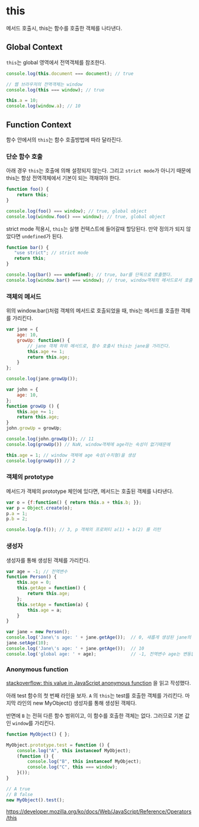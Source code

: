 # this

메서드 호출시, this는 함수를 호출한 객체를 나타낸다.

## Global Context

`this`는 global 영역에서 전역객체를 참조한다.

```javascript
console.log(this.document === document); // true

// 웹 브라우저의 전역객체는 window
console.log(this === window); // true

this.a = 10;
console.log(window.a); // 10
```

## Function Context

함수 안에서의 `this`는 함수 호출방법에 따라 달라진다.

### 단순 함수 호출

아래 경우 `this`는 호출에 의해 설정되지 않는다. 그리고 `strict mode`가 아니기 때문에 this는 항상 전역객체에서 기본이 되는 객채여야 한다.

```javascript
function foo() {
    return this;
}

console.log(foo() === window); // true, global object
console.log(window.foo() === window); // true, global object
```

strict mode 적용시, `this`는 실행 컨텍스트에 들어갈때 할당된다. 만약 정의가 되지 않았다면 `undefined`가 된다.

```javascript
function bar() {
   "use strict"; // strict mode
   return this;
}

console.log(bar() === undefined); // true, bar를 단독으로 호출했다.
console.log(window.bar() === window); // true, window객체의 메서드로서 호출
```

### 객체의 메서드

위의 window.bar()처럼 객체의 메서드로 호출되었을 때, this는 메서드를 호출한 객체를 가리킨다.

```javascript
var jane = {
    age: 10,
    growUp: function() {
        // jane 객체 하위 메서드로, 함수 호출시 this는 jane을 가리킨다.
        this.age += 1;
        return this.age;
    }
};

console.log(jane.growUp());

var john = {
    age: 10,
};
function growUp () {
    this.age += 1;
    return this.age;
}
john.growUp = growUp;

console.log(john.growUp()); // 11
console.log(growUp()) // NaN, window객체에 age라는 속성이 없기때문에

this.age = 1; // window 객체에 age 속성(수치형)을 생성
console.log(growUp()) // 2
```

### 객체의 prototype

메서드가 객체의 prototype 체인에 있다면, 메서드는 호출된 객체를 나타낸다.

```javascript
var o = {f:function() { return this.a + this.b; }};
var p = Object.create(o);
p.a = 1;
p.b = 2;

console.log(p.f()); // 3, p 객체의 프로퍼티 a(1) + b(2) 를 리턴
```



### 생성자

생성자를 통해 생성된 객체를 가리킨다.

```javascript
var age = -1; // 전역변수
function Person() {
    this.age = 0;
    this.getAge = function() {
        return this.age;
    };
    this.setAge = function(a) {
        this.age = a;
    }
}

var jane = new Person();
console.log('Jane\'s age: ' + jane.getAge());  // 0, 새롭게 생성된 jane의 age 초기값을 리턴
jane.setAge(10);
console.log('Jane\'s age: ' + jane.getAge());  // 10
console.log('global age: ' + age);             // -1, 전역변수 age는 변동없음
```

### Anonymous function

[stackoverflow: this value in JavaScript anonymous function](https://stackoverflow.com/questions/8670877/this-value-in-javascript-anonymous-function) 을 읽고 작성했다.

아래 test 함수의 첫 번째 라인을 보자. `A` 의 `this`는 test를 호출한 객체를 가리킨다. 마지막 라인의 new MyObject() 생성자를 통해 생성된 객체다.

반면에 `B` 는 전혀 다른 함수 범위이고, 이 함수를 호출한 객체는 없다. 그러므로 기본 값인 `window`를 가리킨다.

```javascript
function MyObject() { };

MyObject.prototype.test = function () {
    console.log("A", this instanceof MyObject);
    (function () {
        console.log("B", this instanceof MyObject);
        console.log("C", this === window);
    }());
}

// A true
// B false    
new MyObject().test();
```

https://developer.mozilla.org/ko/docs/Web/JavaScript/Reference/Operators/this
